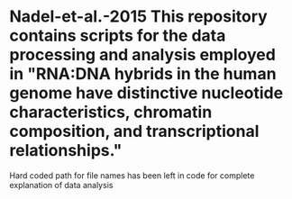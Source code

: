 # Nadel-et-al.-2015  This repository contains scripts for the data processing and analysis employed in "RNA:DNA hybrids in the human genome have distinctive nucleotide characteristics, chromatin composition, and transcriptional relationships."

Hard coded path for file names has been left in code for complete explanation of data analysis

